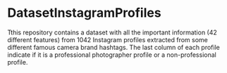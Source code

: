 # DatasetInstagramProfiles

Tthis repository contains a dataset with all the important information (42 different features) from 1042 Instagram profiles extracted from some different famous camera brand hashtags. The last column of each profile indicate if it is a professional photographer profile or a non-professional profile.
